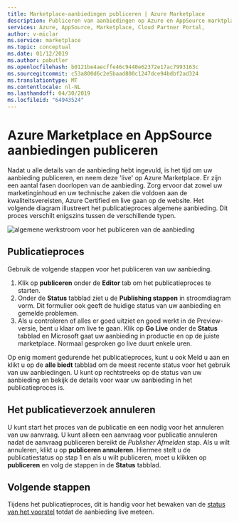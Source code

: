 ```yaml
---
title: Marketplace-aanbiedingen publiceren | Azure Marketplace
description: Publiceren van aanbiedingen op Azure en AppSource marktplaatsen, met behulp van de Cloud Partner-Portal
services: Azure, AppSource, Marketplace, Cloud Partner Portal,
author: v-miclar
ms.service: marketplace
ms.topic: conceptual
ms.date: 01/12/2019
ms.author: pabutler
ms.openlocfilehash: b0121be4aecffe46c9440e62372e17ac7993163c
ms.sourcegitcommit: c53a800d6c2e5baad800c1247dce94bdbf2ad324
ms.translationtype: MT
ms.contentlocale: nl-NL
ms.lasthandoff: 04/30/2019
ms.locfileid: "64943524"
---
```

# <a name="publish-azure-marketplace-and-appsource-offers"></a>Azure Marketplace en AppSource aanbiedingen publiceren

Nadat u alle details van de aanbieding hebt ingevuld, is het tijd om uw aanbieding publiceren, en neem deze 'live' op Azure Marketplace. Er zijn een aantal fasen doorlopen van de aanbieding. Zorg ervoor dat zowel uw marketinginhoud en uw technische zaken die voldoen aan de kwaliteitsvereisten, Azure Certified en live gaan op de website.  Het volgende diagram illustreert het publicatieproces algemene aanbieding.  Dit proces verschilt enigszins tussen de verschillende typen.

![algemene werkstroom voor het publiceren van de aanbieding](./media/publish-flow.png)


## <a name="publishing-process"></a>Publicatieproces

Gebruik de volgende stappen voor het publiceren van uw aanbieding.

1. Klik op **publiceren** onder de **Editor** tab om het publicatieproces te starten.
2. Onder de **Status** tabblad ziet u de **Publishing stappen** in stroomdiagram vorm.  Dit formulier ook geeft de huidige status van uw aanbieding en gemelde problemen.
3. Als u controleren of alles er goed uitziet en goed werkt in de Preview-versie, bent u klaar om live te gaan. Klik op **Go Live** onder de **Status** tabblad en Microsoft gaat uw aanbieding in productie en op de juiste marketplace. Normaal gesproken go live duurt enkele uren.

Op enig moment gedurende het publicatieproces, kunt u ook Meld u aan en klikt u op de **alle biedt** tabblad om de meest recente status voor het gebruik van uw aanbiedingen. U kunt op rechtstreeks op de status van uw aanbieding en bekijk de details voor waar uw aanbieding in het publicatieproces is.


## <a name="canceling-the-publishing-request"></a>Het publicatieverzoek annuleren

U kunt start het proces van de publicatie en een nodig voor het annuleren van uw aanvraag. U kunt alleen een aanvraag voor publicatie annuleren nadat de aanvraag publiceren bereikt de *Publisher Afmelden* stap. Als u wilt annuleren, klikt u op **publiceren annuleren**. Hiermee stelt u de publicatiestatus op stap 1 en als u wilt publiceren, moet u klikken op **publiceren** en volg de stappen in de **Status** tabblad.


## <a name="next-steps"></a>Volgende stappen

Tijdens het publicatieproces, dit is handig voor het bewaken van de [status van het voorstel](./cpp-view-status-offer.md) totdat de aanbieding live meteen. 